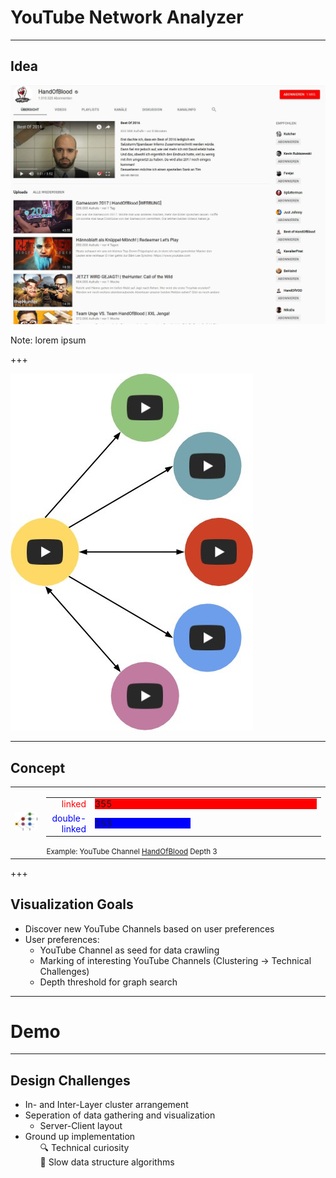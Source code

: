 # YouTube Network Analyzer
---
## Idea

<img src="assets/HoB.jpg" style="border:none;"></img>

Note: lorem ipsum

+++

<img src="assets/links.jpg" style="border:none;"></img>

---

## Concept
<table>
  <tr>
    <td>
      <img src="assets/graph_test.jpg" style="border:none;"></img>
    </td>
    <td>
      <div>
        <table style="border:none; ">
          <tr>
            <td style="text-align:right;">
              <span style="color:red;"> linked </span>
            </td>
            <td>
              <div style="width:355px; background-color:red;">
                355
              </div>
            </td>
          </tr>
          <tr>
            <td style="text-align:right;">
              <span style="color:blue;"> double-linked </span>
            </td>
            <td>
              <div style="width:153px; background-color:blue;">
                153
              </div>
            </td>
          </tr>
        </table>
        <small>Example: YouTube Channel <a href="https://www.youtube.com/user/HandIOfIBlood">HandOfBlood</a> Depth 3</small>
      </div>
    </td>
  </tr>
</table>




+++

## Visualization Goals

- Discover new YouTube Channels based on user preferences
- User preferences:
  - YouTube Channel as seed for data crawling
  - Marking of interesting YouTube Channels (Clustering -> Technical Challenges)
  - Depth threshold for graph search

---

# Demo

---

## Design Challenges

- In- and Inter-Layer cluster arrangement
- Seperation of data gathering and visualization
  - Server-Client layout
- Ground up implementation
  <ul style="list-style: none;">
    <li>🔍 Technical curiosity </li>
    <li>🐢 Slow data structure algorithms </li>
  </ul>
